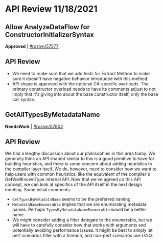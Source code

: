 # API Review 11/18/2021

## Allow AnalyzeDataFlow for ConstructorInitializerSyntax

**Approved** | [#roslyn/57577](https://github.com/dotnet/roslyn/issues/57577#issuecomment-973331672)

## API Review

* We need to make sure that we add tests for Extract Method to make sure it doesn't have negative behavior introduced with this method.
* API shape is approved with the optional C#-specific overloads. The primary constructor overload needs to have its comments adjust to not imply that it's giving info about the base constructor itself, only the base call syntax.
## GetAllTypesByMetadataName

**NeedsWork** | [#roslyn/57802](https://github.com/dotnet/roslyn/issues/57802#issuecomment-973341909)

## API Review

We had a lengthy discussion about our philosophies in this area today. We generally think an API shaped similar to this is a good primitive to have for building heuristics, and there is some concern about adding heuristics to the compiler layer itself. We do, however, need to consider how we want to help users with common heuristics, like the equivalent of the compiler's GetWellKnownType internal API. Now that we've agreed on this API concept, we can look at specifics of the API itself in the next design meeting. Some initial comments:

* `GetTypesByMetadataName` seems to be the preferred naming
* `MetadataNameEnumerable` implies that we are enumerating metadata names. Perhaps `TypesByMetadataNameEnumerable` would be a better name.
* We might consider adding a filter delegate to the enumerable, but we will have to carefully consider how that works with arguments and potentially avoiding performance issues. It might be best to simply let perf scenarios filter with a foreach, and non-perf scenarios use LINQ.
